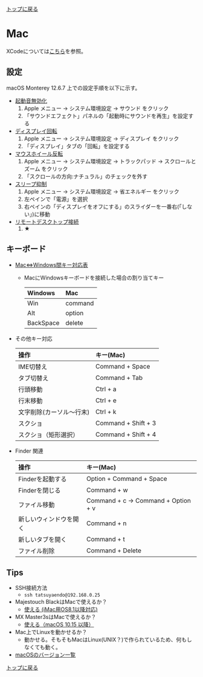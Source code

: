 [トップに戻る](../index.md)

# Mac

XCodeについては[こちら](../xcode_sft/xcode.md)を参照。

## 設定

macOS Monterey 12.6.7 上での設定手順を以下に示す。

- [起動音無効化](https://support.apple.com/ja-jp/HT211996)
	1.  Apple メニュー -> システム環境設定 -> サウンド をクリック
	1.  「サウンドエフェクト」パネルの「起動時にサウンドを再生」を設定する
- [ディスプレイ回転](https://www.eizo.co.jp/support/compati/monitor/rotation/macosx.html)
	1.  Apple メニュー -> システム環境設定 -> ディスプレイ をクリック
	1. 「ディスプレイ」タブの「回転」を設定する
- [マウスホイール反転](https://mac-windows-pc.com/scroll-natural)
	1. Apple メニュー -> システム環境設定 -> トラックパッド -> スクロールとズーム をクリック
	1. 「スクロールの方向:ナチュラル」のチェックを外す
- [スリープ抑制](https://itojisan.xyz/settings/32800/)
	1. Apple メニュー -> システム環境設定 -> 省エネルギー をクリック
	1. 左ペインで「電源」を選択
	1. 右ペインの「ディスプレイをオフにする」のスライダーを一番右(「しない」)に移動
- [リモートデスクトップ接続](https://mebee.info/2019/11/20/post-3187/)
	1. ★

## キーボード

- [Mac⇔Windows間キー対応表](https://mac-windows-pc.com/mac-windows-keyboard)
	- MacにWindowsキーボードを接続した場合の割り当てキー

		| Windows    | Mac     |
		| :---       | :---    |
		| Win        | command |
		| Alt        | option  |
		| BackSpace  | delete  |

- その他キー対応

	| 操作       | キー(Mac)       |
	| :---       | :---            |
	| IME切替え  | Command + Space |
	| タブ切替え | Command + Tab   |
	| 行頭移動 | Ctrl + a |
	| 行末移動 | Ctrl + e |
	| 文字削除(カーソル～行末) | Ctrl + k |
	| スクショ | Command + Shift + 3 |
	| スクショ（矩形選択） | Command + Shift + 4 |

- Finder 関連

	| 操作       | キー(Mac)       |
	| :---       | :---            |
	| Finderを起動する | Option + Command + Space |
	| Finderを閉じる | Command + w | 
	| ファイル移動 | Command + c → Command + Option + v |
	| 新しいウィンドウを開く | Command + n |
	| 新しいタブを開く | Command + t |
	| ファイル削除 | Command + Delete |

## Tips

- SSH接続方法
	- `ssh tatsuyaendo@192.168.0.25`
- Majestouch BlackはMacで使えるか？
	- [使える (iMac用OS8.1以降対応)](https://www.diatec.co.jp/support/s-mac.php)
- MX Master3sはMacで使えるか？
	- [使える（macOS 10.15 以降）](https://www.logicool.co.jp/ja-jp/products/mice/mx-master-3s.910-006567.html)
- Mac上でLinuxを動かせるか？
	- 動かせる。そもそもMacはLinux(UNIX？)で作られているため、何もしなくても動く。
- [macOSのバージョン一覧](https://pc-karuma.net/mac-os-x-version/)


[トップに戻る](../index.md)

